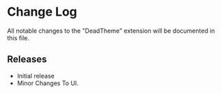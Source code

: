 # Change Log

All notable changes to the "DeadTheme" extension will be documented in this file.


## Releases

- Initial release
- Minor Changes To UI.
